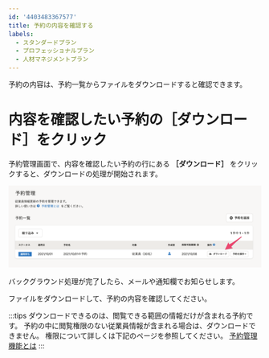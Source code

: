 ```yaml
---
id: '4403483367577'
title: 予約の内容を確認する
labels:
  - スタンダードプラン
  - プロフェッショナルプラン
  - 人材マネジメントプラン
---
```

予約の内容は、予約一覧からファイルをダウンロードすると確認できます。

# 内容を確認したい予約の［ダウンロード］をクリック

予約管理画面で、内容を確認したい予約の行にある **［ダウンロード］** をクリックすると、ダウンロードの処理が開始されます。

![mceclip0.png](./mceclip0.png)

バックグラウンド処理が完了したら、メールや通知欄でお知らせします。

ファイルをダウンロードして、予約の内容を確認してください。

:::tips
ダウンロードできるのは、閲覧できる範囲の情報だけが含まれる予約です。
予約の中に閲覧権限のない従業員情報が含まれる場合は、ダウンロードできません。
権限について詳しくは下記のページを参照してください。
[予約管理機能とは](https://knowledge.smarthr.jp/hc/ja/articles/4403483379097)
:::
